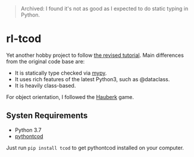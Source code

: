 > Archived: I found it's not as good as I expected to do static typing in Python.

# rl-tcod
Yet another hobby project to follow [the revised tutorial](http://rogueliketutorials.com/). Main differences from the original code base are:  

- It is statically type checked via [mypy](https://github.com/python/mypy). 
- It uses rich features of the latest Python3, such as @dataclass. 
- It is heavily class-based. 

For object orientation, I followed the [Hauberk](https://github.com/munificent/hauberk) game. 

## Systen Requirements
- Python 3.7 
- [pythontcod](https://github.com/libtcod/python-tcod) 

Just run `pip install tcod` to get pythontcod installed on your computer.
